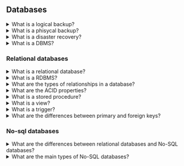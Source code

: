 ## Databases
<details>
<summary>What is a logical backup?</summary>

A **logical backup**, sometimes called also a *textual dump* or *SQL backup*, is a set of SQL instructions used to re-create and re-populate a database.
</details>

<details>
<summary>What is a phisycal backup?</summary>

A **phisycal backup**, also called *binary backup*, is a consistent copy of the database storage in a way that can be restored when needed. Usually this kind of backup is used for very large databases and in disaster recovery scenarios.
</details>

<details>
<summary>What is a disaster recovery?</summary>

A **disaster recovery** is a set of guidelines and infrastructures able to recover a whole system from a disaster.
Usually the components of a disaster recovery system must be kept in sync, so that when a system fails the other is able to start immediately.

As an example, an HTTP server can have an identical machine, with the same software, configuration and running states, ready to jump in if the primary machine fails.
</details>

<details>
<summary>What is a DBMS?</summary>

A **Database Management System (DBMS)** is a collection of programs that enables users to store, retrieve, update, and delete information from a database.
</details>



### Relational databases

<details>
<summary>What is a relational database?</summary>

A **relational database** stores data in tables that can be queried with the SQL language. Each entry in a table is called row or tuple or record.

Before relational databases came around,  data was stored in  long texts, in which the entries were separated with a vertical bar and this was pretty inefficient.
</details>


<details>
<summary>What is a RDBMS?</summary>

A **Relational Database Management system (RDBMS)** is a type of DBMS that is based on the relational model. One can access or reassemble the data from the relational databases in many different ways without having to reorganize the database tables.
</details>

<details>
<summary>What are the types of relationships in a database?</summary>
There are four relationships in database.

* **One to One**: One entity is associated with another entity. For Ex: Each employee is associated with one department
* **One to Many**: One entity is associated with many other entities. For Ex: A company is associated with all working employees in one branch/office/country.
* **Many to One**: Many entities are associated with only one entity. For Ex: Many employees are associated with one project.
* **Many to Many**: Many entities are associated with many other entities. For Ex: In a company many employees are associated with multiple projects(completed/existing), and at the same time, projects are associated with multiple employees.
</details>


<details>
<summary>What are the ACID properties?</summary>

**ACID** stands for Atomicity Consistency Isolation Durability. ACID properties are the rules that need to be fulfilled by every database transaction to maintain integrity. The ACID properties are:

* **Atomicity**: it means that either all transactions take place and run to completion in one go or no execution occurs at all. 
* **Consistency**: it means that the database must be consistent before and after the transaction.
* **Isolation**: it means that multiple transactions can be executed simultaneously without interfering with each other.
* **Durability**: it means that a successful transaction will be stored in the non-volatile memory and will not be affected by system failure. 

</details>

<details>
<summary>What is a stored procedure?</summary>

A **stored procedure** is a piece of SQL code that is saved on a file, so the code can be reused over and over again.
</details>

<details>
<summary>What is a view?</summary>

A database **view** is a searchable object in a database that is defined by a query. A view can combine data from two
or more tables.
</details>


<details>
<summary>What is a trigger?</summary>

A **trigger** is a database object, usually implemented with some procedure-like logic, that reacts to specific events that happen to the data. For instance, a trigger can be *fired* after a tuple is inserted into a specific table, or when a tuple containing specific data is updated, and so on.

A trigger is *attached* to an event that, in turn, is defined by an operation performed on a data table (e.g., an `INSERT`).
The trigger can be fired before the data is committed, being able to change the data content before it hits the table, or after the data has been placed into the table, having therefore the chance to modify other dependent data.

Moreover, a trigger can be defined on *per-statement* basis, meaning that it will be fired once per every SQL command, or on a *per-tuple* basis, meaning it will be fired once for every tuple that makes the set.

Different databases provide different or partial support to triggers.
</details>

<details>
<summary>What are the differences between primary and foreign keys?</summary>

The **primary key** is a unique or non-null key that uniquely identifies every record in a table or relation. Each database needs a unique identifier for every row of a table, and the primary key plays a vital role in identifying rows in the table uniquely. The primary key column can't store duplicate values. It is also called a minimal super key; therefore, we cannot specify more than one primary key in any relationship.

The **foreign key** is a group of one or more columns in a database to uniquely identify another database record in some other table to maintain the referential integrity. It is also known as the referencing key that establishes a relationship between two different tables in a database. A foreign key always matches the primary key column in another table. It means a foreign key column in one table refers to the primary key column of another table. A foreign key is beneficial in relational database normalization, especially when we need to access records from other tables.
</details>

### No-sql databases

<details>
<summary>What are the differences between relational databases and No-SQL databases?</summary>

The main difference between **relational databases** and **No-SQL databases** is that relational databases are structured, which means that the data is stored in tables. Non-relational database are document-oriented, which means that all data is saved in text form. 
</details>

<details>
<summary>What are the main types of No-SQL databases?</summary>

There are four **main types of No-SQL databases**:
* **document databases**: it stores data in JSON, BSON , or XML documents.
* **key-value stores**: is the simplest type of No-SQL database and is similar to a relational databases with two columns.
* **column-oriented databases**: rather than having a table with colums ``id,col1, col2, col3``, with column oriented databases we have three tables ``col1,id``, ``col2,id`` and ``col3,id``. In a SQL database, all of the information about a particular entry is stored in the form of a record across a row, split into columns. All of the data for that record is stored together in memory. In a columnar database, all of the information for a particular field (say, addresses) is stored together in memory. Because of this, columns not relevant to your query are ignored when searching. The drive head doesn’t have to seek (or move) as far across the platter to read a record, and so query times are much shorter.
* **graph databases**: each element is stored as a node (such as a person in a social media graph). The connections between elements are called links or relationships. 
</details>

